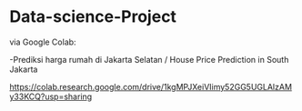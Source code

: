 # Data-science-Project
via Google Colab:

-Prediksi harga rumah di Jakarta Selatan / House Price Prediction in South Jakarta

https://colab.research.google.com/drive/1kgMPJXeiVIimy52GG5UGLAlzAMy33KCQ?usp=sharing
